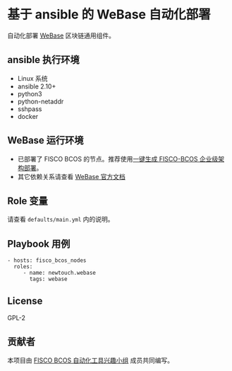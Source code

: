 基于 ansible 的 WeBase 自动化部署
=========

自动化部署 [WeBase](https://github.com/WeBankFinTech/WeBASE) 区块链通用组件。

ansible 执行环境
--------------

* Linux 系统
* ansible 2.10+
* python3
* python-netaddr
* sshpass
* docker

WeBase 运行环境
--------------

* 已部署了 FISCO BCOS 的节点。推荐使用[一键生成 FISCO-BCOS 企业级架构部署](https://github.com/newtouch-cloud/ansible-for-fisco-bcos)。
* 其它依赖关系请查看 [WeBase 官方文档](https://webasedoc.readthedocs.io/zh_CN/latest/docs/WeBASE-Install/index.html)

Role 变量
--------

请查看 `defaults/main.yml` 内的说明。

Playbook 用例
------------

```
- hosts: fisco_bcos_nodes
  roles:
     - name: newtouch.webase
       tags: webase
```

License
-------

GPL-2

贡献者
-----

本项目由 [FISCO BCOS 自动化工具兴趣小组](https://github.com/FISCO-BCOS/Wiki/blob/master/FISCO%20BCOS%E8%87%AA%E5%8A%A8%E5%8C%96%E5%B7%A5%E5%85%B7%E7%A0%94%E5%8F%91%E5%85%B4%E8%B6%A3%E5%B0%8F%E7%BB%84README.md) 成员共同编写。
